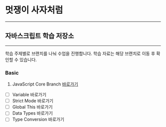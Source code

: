 # 멋쟁이 사자처럼
---
## 자바스크립트 학습 저장소
---

학습 주제별로 브랜치를 나눠 수업을 진행합니다. 
학습 자료는 해당 브랜치로 이동 후 확인할 수 있습니다.

### Basic
1. JavaScript Core Branch [바로가기](https://www.naver.com)
- [ ] Variable 바로가기 
- [ ] Strict Mode 바로가기
- [ ] Global This 바로가기
- [ ] Data Types 바로가기
- [ ] Type Conversion 바로가기
